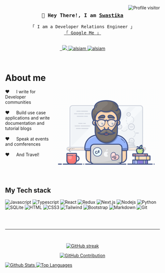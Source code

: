<!--
<h2 align="center">
  Welcome to Al Siam World!
  <img src="https://media.giphy.com/media/hvRJCLFzcasrR4ia7z/giphy.gif" width="28">
</h2>
-->

<!--
<p align="center">
  <a href="https://github.com/alsiam"><img src="https://readme-typing-svg.herokuapp.com/?lines=Self%20Taught%20Programmer;Front%20End%20Developer;1.5%2B%20years%20of%20coding%20experience;Always%20learning%20new%20things&center=true&width=380&height=45"></a>
</p>

 -->

<a href="https://komarev.com/ghpvc/?username=swastika0015">
  <img align="right" src="https://komarev.com/ghpvc/?username=swastika0015&label=Visitors&color=0e75b6&style=flat" alt="Profile visitor" />
</a>

<!-- Intro  -->
<h3 align="center">
        <samp> 👋 Hey There!, I am
                <b><a target="_blank" href="https://bio.link/swastika0015">Swastika</a></b>
        </samp>
</h3>


<p align="center"> 
  <samp>
    「 I am a Developer Relations Engineer 」
    <br>
     <a href="https://www.google.com/search?q=Swastika Yadav">「 Google Me 」</a>
    <br>
    <br>
  </samp>
</p>

<p align="center">
 <a href="https://alsiam.com" target="blank">
  <img src="https://img.shields.io/badge/Website-DC143C?style=for-the-badge&logo=medium&logoColor=white" alt="" />
 </a>
 <a href="https://linkedin.com/in/al-siam" target="_blank">
  <img src="https://img.shields.io/badge/LinkedIn-0077B5?style=for-the-badge&logo=linkedin&logoColor=white" alt=""/>
 </a>
 <!-- <a href="https://dev.to/alsiam" target="_blank">
  <img src="https://img.shields.io/badge/dev.to-0A0A0A?style=for-the-badge&logo=dev.to&logoColor=white" alt="alsiam" />
 </a> -->
 <a href="https://twitter.com/alsiam_dev" target="_blank">
  <img src="https://img.shields.io/badge/Twitter-1DA1F2?style=for-the-badge&logo=twitter&logoColor=white" />
 </a>
 <a href="https://instagram.com/alsiam_dev" target="_blank">
  <img src="https://img.shields.io/badge/Instagram-fe4164?style=for-the-badge&logo=instagram&logoColor=white" alt="alsiam" />
 </a> 
 <a href="https://facebook.com/alsiam.world" target="_blank">
  <img src="https://img.shields.io/badge/Facebook-20BEFF?&style=for-the-badge&logo=facebook&logoColor=white" alt="alsiam"  />
  </a> 
</p>
<br />

<!-- About Section -->
 # About me
 
<p>
 <img align="right" width="350" src="/assets/programmer.gif" alt="Coding gif" />
  
 ❤️ &emsp; I write for Developer communities <br/><br/>
 ❤️ &emsp; Build use case applications and write documentation and tutorial blogs <br/><br/>
 ❤️ &emsp; Speak at events and comferences <br/><br/>
 ❤️ &emsp; And Travel!

</p>

<br/>
<br/>
<br/>

## My Tech stack

![Javascript](https://img.shields.io/badge/Javascript-F0DB4F?style=for-the-badge&labelColor=black&logo=javascript&logoColor=F0DB4F)
![Typescript](https://img.shields.io/badge/Typescript-007acc?style=for-the-badge&labelColor=black&logo=typescript&logoColor=007acc)
![React](https://img.shields.io/badge/-React-61DBFB?style=for-the-badge&labelColor=black&logo=react&logoColor=61DBFB)
![Redux](https://img.shields.io/badge/Redux-593D88?style=for-the-badge&logo=redux&logoColor=white)
![Next.js](https://img.shields.io/badge/next.js-000000?style=for-the-badge&logo=nextdotjs&logoColor=white)
![Nodejs](https://img.shields.io/badge/Nodejs-3C873A?style=for-the-badge&labelColor=black&logo=node.js&logoColor=3C873A)
![Python](https://img.shields.io/badge/Python-FFE873?style=for-the-badge&labelColor=black&logo=python&logoColor=FFE873)
<br/> 
![SQLite](https://img.shields.io/badge/SQLite-61DBFB?style=for-the-badge&logo=SQLite&logoColor=white)
![HTML](https://img.shields.io/badge/HTML5-E34F26?style=for-the-badge&logo=html5&logoColor=white)
![CSS3](https://img.shields.io/badge/CSS3-1572B6?style=for-the-badge&logo=css3&logoColor=white)
![Tailwind](https://img.shields.io/badge/Tailwind_CSS-092749?style=for-the-badge&logo=tailwindcss&logoColor=06B6D4&labelColor=000000)
![Bootstrap](https://img.shields.io/badge/Bootstrap-563D7C?style=for-the-badge&logo=bootstrap&logoColor=white)
![Markdown](https://img.shields.io/badge/Markdown-000000?style=for-the-badge&logo=markdown&logoColor=white)
![Git](https://img.shields.io/badge/Git-F05032?style=for-the-badge&logo=git&logoColor=white)

<br/>

<!--- Top Open Source and Repos -
[![Web Projects](https://github-readme-stats.vercel.app/api/pin/?username=swastika0015&repo=web-projects&border_color=7F3FBF&bg_color=0D1117&title_color=C9D1D9&text_color=8B949E&icon_color=7F3FBF)](https://github.com/*****) 

<p align="left">
  <a href="https://github.com/swastika0015?tab=repositories" target="_blank"><img alt="All Repositories" title="All Repositories" src="https://img.shields.io/badge/-All%20Repos-2962FF?style=for-the-badge&logo=koding&logoColor=white"/></a>
</p>
--->

<br/>
<hr/>
<br/>

<p align="center">
  <a href="https://github.com/swastika0015">
    <img src="https://github-readme-streak-stats.herokuapp.com/?user=swastika0015&theme=radical&border=7F3FBF&background=0D1117" alt="GitHub streak"/>
  </a>
</p>

<p align="center">
  <a href="https://github.com/swastika0015">
    <img src="https://github-profile-summary-cards.vercel.app/api/cards/profile-details?username=swastika0015&theme=radical" alt="GitHub Contribution"/>
  </a>
</p>

<a> 
    <a href="https://github.com/swastika0015">
      <img alt="Github Stats" src="https://denvercoder1-github-readme-stats.vercel.app/api?username=swastika0015&show_icons=true&count_private=true&theme=react&border_color=7F3FBF&bg_color=0D1117&title_color=F85D7F&icon_color=F8D866" height="192px" width="49.5%"/>
    </a>
  
  <a href="https://github.com/swastika0015">
    <img alt="Top Languages" src="https://denvercoder1-github-readme-stats.vercel.app/api/top-langs/?username=swastika0015&langs_count=8&layout=compact&theme=react&border_color=7F3FBF&bg_color=0D1117&title_color=F85D7F&icon_color=F8D866" height="192px" width="49.5%"/>
  </a>
  <br/>
</a>


<!---![Graph](https://github-readme-activity-graph.vercel.app/graph?username=swastika0015&bg_color=0D1117&color=7F3FBF&line=7F3FBF&point=7F3FBF&area_color=FFFFFF&title_color=FFFFFF&area=true)-->
